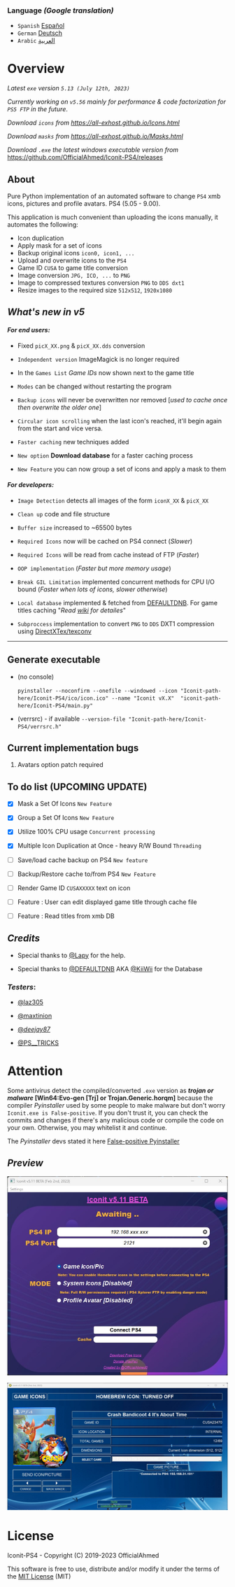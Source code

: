 ### Language _(Google translation)_

* `Spanish` [Español](https://translate.google.com/translate?sl=en&tl=es&u=https://github.com/OfficialAhmed/Iconit-PS4/blob/master/README.md) 
*  `German` [Deutsch](https://translate.google.com/translate?sl=en&tl=de&u=https://github.com/OfficialAhmed/Iconit-PS4/blob/master/README.md)
* `Arabic` [العربية](https://translate.google.com/translate?sl=en&tl=ar&u=https://github.com/OfficialAhmed/Iconit-PS4/blob/master/README.md)
  
# Overview

_Latest `exe` version `5.13 (July 12th, 2023)`_

_Currently working on `v5.56` mainly for performance & code factorization for `PS5 FTP` in the future_.

*Download `icons` from <https://all-exhost.github.io/Icons.html>*

*Download `masks` from <https://all-exhost.github.io/Masks.html>*  

*Download `.exe` the latest windows executable version from* <https://github.com/OfficialAhmed/Iconit-PS4/releases>

## About

Pure Python implementation of an automated software to change `PS4` xmb icons, pictures and profile avatars. PS4 (5.05 - 9.00).

 
This application is much convenient than uploading the icons manually, it automates the following: 

* Icon duplication
* Apply mask for a set of icons
* Backup original icons `icon0, icon1, ...`
* Upload and overwrite icons to the `PS4`
* Game ID `CUSA` to game title conversion
* Image conversion `JPG, ICO, ...` to `PNG`
* Image to compressed textures conversion `PNG` to `DDS dxt1`
* Resize images to the required size `512x512`, `1920x1080`
	
## *What's new in v5*

#### _For end users:_

* Fixed `picX_XX.png` & `picX_XX.dds` conversion
*  `Independent version` ImageMagick is no longer required
* In the `Games List`  _Game IDs_ now shown next to the game title
*  `Modes` can be changed without restarting the program
*  `Backup icons` will never be overwritten nor removed [_used to cache once then overwrite the older one_]

*  `Circular icon scrolling` when the last icon's reached, it'll begin again from the start and vice versa.

*  `Faster caching` new techniques added

*  `New option`  __Download database__ for a faster caching process

*  `New Feature` you can now group a set of icons and apply a mask to them

#### _For developers:_

*  `Image Detection` detects all images of the form `iconX_XX` & `picX_XX`

*  `Clean up` code and file structure

*  `Buffer size` increased to ~65500 bytes

*  `Required Icons` now will be cached on PS4 connect (_Slower_)

*  `Required Icons` will be read from cache instead of FTP (_Faster_)

*  `OOP implementation` (_Faster but more memory usage_)

*  `Break GIL Limitation` implemented concurrent methods for CPU I/O bound (_Faster when lots of icons, slower otherwise_)

*  `Local database` implemented & fetched from [DEFAULTDNB](https://github.com/DEFAULTDNB/DEFAULTDNB.github.io). For game titles caching "_Read [wiki](https://github.com/OfficialAhmed/Iconit-PS4/wiki/Performance) for detailes_"

*  `Subproccess` implementation to convert `PNG` to `DDS` DXT1 compression using [DirectXTex/texconv](https://github.com/Microsoft/DirectXTex/wiki/Texconv)

________________________________________

## Generate executable

* (no console)

	`pyinstaller --noconfirm --onefile --windowed --icon "Iconit-path-here/Iconit-PS4/ico/icon.ico" --name "Iconit vX.X"  "iconit-path-here/Iconit-PS4/main.py"`
  
* (verrsrc) - if available
	`--version-file "Iconit-path-here/Iconit-PS4/verrsrc.h"`

## Current implementation bugs

1. Avatars option patch required


## To do list (UPCOMING UPDATE)
  

* [x] Mask a Set Of Icons `New Feature`

* [x] Group a Set Of Icons `New Feature`

* [x] Utilize 100% CPU usage `Concurrent processing`

* [x] Multiple Icon Duplication at Once - heavy R/W Bound `Threading`

* [ ] Save/load cache backup on PS4 `New feature` 
  
* [ ] Backup/Restore cache to/from PS4 `New Feature`

* [ ] Render Game ID `CUSAXXXXX` text on icon

* [ ] Feature : User can edit displayed game title through cache file

* [ ] Feature : Read titles from xmb DB

  
## _Credits_

* Special thanks to [@Lapy](https://twitter.com/Lapy05575948) for the help.

* Special thanks to [@DEFAULTDNB](https://github.com/DEFAULTDNB) AKA [@KiiWii](https://twitter.com/DefaultDNB) for the Database
  

### _Testers_:

* [@laz305](https://twitter.com/laz305)

* [@maxtinion](https://twitter.com/maxtinion)

* [@_deejay87_](https://twitter.com/_deejay87_)

* [@PS__TRICKS](https://twitter.com/PS__TRICKS)


# Attention
  
Some antivirus detect the compiled/converted `.exe` version as **_trojan or malware_ [Win64:Evo-gen [Trj] or Trojan.Generic.horqm]** because the compiler _Pyinstaller_ used by some people to make malware but don't worry `Iconit.exe is False-positive`. If you don't trust it, you can check the commits and changes if there's any malicious code or compile the code on your own. Otherwise, you may whitelist it and continue.

The _Pyinstaller_ devs stated it here [False-positive Pyinstaller](https://github.com/pyinstaller/pyinstaller/issues/6754)


## _Preview_

![Main_screen](Interface/view/main_screen.jpg)

![Icons_screen](Interface/view/icons_screen.jpg)


# License

Iconit-PS4 - Copyright (C) 2019-2023 OfficialAhmed

This software is free to use, distribute and/or modify it under the terms of the [MIT License](LICENSE) (MIT)
